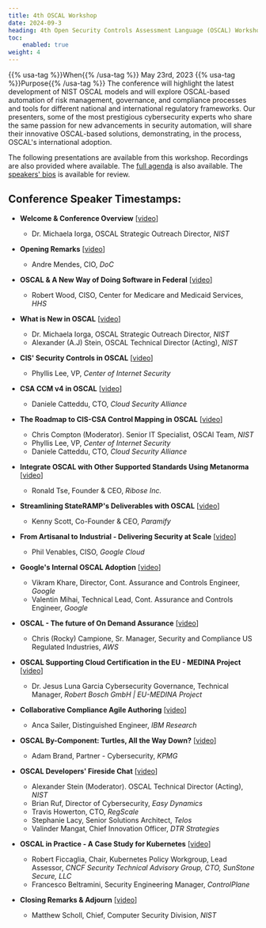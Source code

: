 ```yaml
---
title: 4th OSCAL Workshop
date: 2024-09-3
heading: 4th Open Security Controls Assessment Language (OSCAL) Workshop
toc:
    enabled: true
weight: 4
---
```


{{% usa-tag %}}When{{% /usa-tag %}} May 23rd, 2023
{{% usa-tag %}}Purpose{{% /usa-tag %}} The conference will highlight the latest development of NIST OSCAL models and will explore OSCAL-based automation of risk management, governance, and compliance processes and tools for different national and international regulatory frameworks. Our presenters, some of the most prestigious cybersecurity experts who share the same passion for new advancements in security automation, will share their innovative OSCAL-based solutions, demonstrating, in the process, OSCAL's international adoption.  

The following presentations are available from this workshop. Recordings are also provided where available. The [full agenda](https://csrc.nist.gov/csrc/media/Events/2023/4th-annual-oscal-conference/documents/OSCAL_AGENDA.pdf) is also available. The [speakers' bios](https://csrc.nist.gov/csrc/media/Events/2023/4th-annual-oscal-conference/documents/2023_OSCAL-Speaker-Bios.pdf) is available for review.

## Conference Speaker Timestamps:

- **Welcome & Conference Overview**  \[[video](https://cdnapisec.kaltura.com/index.php/extwidget/preview/partner_id/684682/uiconf_id/31013851/entry_id/1_e861yoyu/embed/dynamic#t=25:39)\] 
  - Dr. Michaela Iorga, OSCAL Strategic Outreach Director, *NIST*


- **Opening Remarks** \[[video](https://cdnapisec.kaltura.com/index.php/extwidget/preview/partner_id/684682/uiconf_id/31013851/entry_id/1_e861yoyu/embed/dynamic#t=28:51)\]
  - Andre Mendes, CIO, *DoC*


- **OSCAL & A New Way of Doing Software in Federal** \[[video](https://cdnapisec.kaltura.com/index.php/extwidget/preview/partner_id/684682/uiconf_id/31013851/entry_id/1_e861yoyu/embed/dynamic#t=48:24)\]
  - Robert Wood, CISO, Center for Medicare and Medicaid Services, *HHS*


- **What is New in OSCAL** \[[video](https://cdnapisec.kaltura.com/index.php/extwidget/preview/partner_id/684682/uiconf_id/31013851/entry_id/1_e861yoyu/embed/dynamic#t=1:15:40)\]
  - Dr. Michaela Iorga, OSCAL Strategic Outreach Director, *NIST*
  - Alexander (A.J) Stein, OSCAL Technical Director (Acting), *NIST*


- **CIS' Security Controls in OSCAL** \[[video](https://cdnapisec.kaltura.com/index.php/extwidget/preview/partner_id/684682/uiconf_id/31013851/entry_id/1_e861yoyu/embed/dynamic#t=2:01:30)\]
  - Phyllis Lee, VP, *Center of Internet Security*


- **CSA CCM v4 in OSCAL** \[[video](https://cdnapisec.kaltura.com/index.php/extwidget/preview/partner_id/684682/uiconf_id/31013851/entry_id/1_e861yoyu/embed/dynamic#t=2:10:55)\]
  - Daniele Catteddu, CTO, *Cloud Security Alliance*


- **The Roadmap to CIS-CSA Control Mapping in OSCAL** \[[video](https://cdnapisec.kaltura.com/index.php/extwidget/preview/partner_id/684682/uiconf_id/31013851/entry_id/1_e861yoyu/embed/dynamic#t=2:27:51)\]
  - Chris Compton (Moderator). Senior IT Specialist, OSCAl Team, *NIST*
  - Phyllis Lee, VP, *Center of Internet Security*
  - Daniele Catteddu, CTO, *Cloud Security Alliance*


- **Integrate OSCAL with Other Supported Standards Using Metanorma** \[[video](https://cdnapisec.kaltura.com/index.php/extwidget/preview/partner_id/684682/uiconf_id/31013851/entry_id/1_e861yoyu/embed/dynamic#t=2:47:04)\]
  - Ronald Tse, Founder & CEO, *Ribose Inc.*


- **Streamlining StateRAMP's Deliverables with OSCAL** \[[video](https://cdnapisec.kaltura.com/index.php/extwidget/preview/partner_id/684682/uiconf_id/31013851/entry_id/1_e861yoyu/embed/dynamic#t=3:13:55)\]
  - Kenny Scott, Co-Founder & CEO, *Paramify*


- **From Artisanal to Industrial - Delivering Security at Scale** \[[video](https://cdnapisec.kaltura.com/index.php/extwidget/preview/partner_id/684682/uiconf_id/31013851/entry_id/1_e861yoyu/embed/dynamic#t=4:32:42)\]
  - Phil Venables, CISO, *Google Cloud*


- **Google's Internal OSCAL Adoption** \[[video](https://cdnapisec.kaltura.com/index.php/extwidget/preview/partner_id/684682/uiconf_id/31013851/entry_id/1_e861yoyu/embed/dynamic#t=5:03:42)\]
  - Vikram Khare, Director, Cont. Assurance and Controls Engineer, *Google*
  - Valentin Mihai, Technical Lead, Cont. Assurance and Controls Engineer, *Google*


- **OSCAL - The future of On Demand Assurance** \[[video](https://cdnapisec.kaltura.com/index.php/extwidget/preview/partner_id/684682/uiconf_id/31013851/entry_id/1_e861yoyu/embed/dynamic#t=5:29:26)\]
  - Chris (Rocky) Campione, Sr. Manager, Security and Compliance US Regulated Industries, *AWS*

- **OSCAL Supporting Cloud Certification in the EU - MEDINA Project** \[[video](https://cdnapisec.kaltura.com/index.php/extwidget/preview/partner_id/684682/uiconf_id/31013851/entry_id/1_e861yoyu/embed/dynamic#t=5:56:46)\]
  - Dr. Jesus Luna Garcia Cybersecurity Governance, Technical Manager, *Robert Bosch GmbH | EU-MEDINA Project*


- **Collaborative Compliance Agile Authoring** \[[video](https://cdnapisec.kaltura.com/index.php/extwidget/preview/partner_id/684682/uiconf_id/31013851/entry_id/1_e861yoyu/embed/dynamic#t=6:26:26)\]
  - Anca Sailer, Distinguished Engineer, *IBM Research*


- **OSCAL By-Component: Turtles, All the Way Down?** \[[video](https://cdnapisec.kaltura.com/index.php/extwidget/preview/partner_id/684682/uiconf_id/31013851/entry_id/1_e861yoyu/embed/dynamic#t=7:06:35)\]
  - Adam Brand, Partner - Cybersecurity, *KPMG*


- **OSCAL Developers' Fireside Chat** \[[video](https://cdnapisec.kaltura.com/index.php/extwidget/preview/partner_id/684682/uiconf_id/31013851/entry_id/1_e861yoyu/embed/dynamic#t=7:37:03)\]
  - Alexander Stein (Moderator). OSCAL Technical Director (Acting), *NIST*
  - Brian Ruf, Director of Cybersecurity, *Easy Dynamics*
  - Travis Howerton, CTO, *RegScale*
  - Stephanie Lacy, Senior Solutions Architect, *Telos*
  - Valinder Mangat, Chief Innovation Officer, *DTR Strategies*


- **OSCAL in Practice - A Case Study for Kubernetes** \[[video](https://cdnapisec.kaltura.com/index.php/extwidget/preview/partner_id/684682/uiconf_id/31013851/entry_id/1_e861yoyu/embed/dynamic#t=8:22:55)\]
  - Robert Ficcaglia, Chair, Kubernetes Policy Workgroup, Lead Assessor, *CNCF Security Technical Advisory Group, CTO, SunStone Secure, LLC*
  - Francesco Beltramini, Security Engineering Manager, *ControlPlane*


- **Closing Remarks & Adjourn** \[[video](https://cdnapisec.kaltura.com/index.php/extwidget/preview/partner_id/684682/uiconf_id/31013851/entry_id/1_e861yoyu/embed/dynamic#t=8:48:48)\]
  - Matthew Scholl, Chief, Computer Security Division, *NIST*
